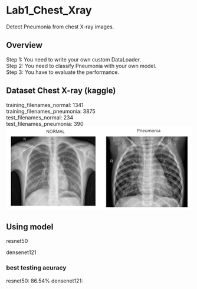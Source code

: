 # Lab1_Chest_Xray
Detect Pneumonia from chest X-ray images.
## Overview
Step 1: You need to write your own custom DataLoader.  
Step 2: You need to classify Pneumonia with your own model.  
Step 3: You have to evaluate the performance.  

## Dataset Chest X-ray (kaggle)
training_filenames_normal: 1341  
training_filenames_pneumonia: 3875  
test_filenames_normal: 234  
test_filenames_pneumonia: 390  
![image](https://github.com/poyuwang/Lab1_Chest_Xray/blob/main/image/git1.PNG)


## Using model
resnet50

densenet121

### best testing acuracy
resnet50: 86.54%
densenet121: 

